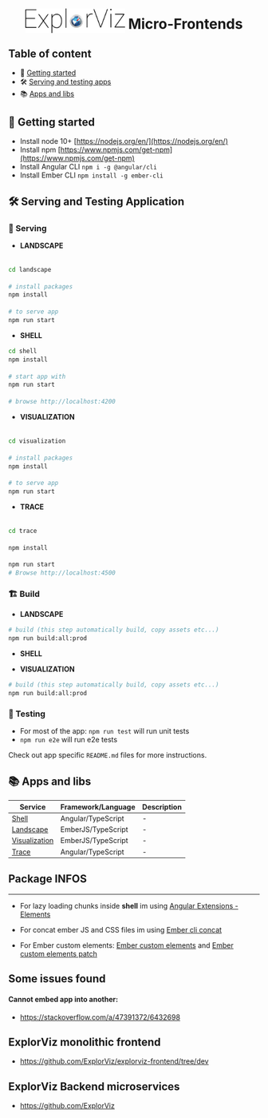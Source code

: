 <h1 align="center">
    <img width="200" valign="bottom" src="docs/img/explorviz-transparent.png">
    Micro-Frontends 
</h1>

## Table of content

- 🔖 [Getting started](#getting-started)
- 🛠️ [Serving and testing apps](#serving-and-testing-application)
- 📚 [Apps and libs](#apps-and-libs)

## 🔖 Getting started

- Install node 10+ [https://nodejs.org/en/](https://nodejs.org/en/)
- Install npm [https://www.npmjs.com/get-npm](https://www.npmjs.com/get-npm)
- Install Angular CLI `npm i -g @angular/cli`
- Install Ember CLI `npm install -g ember-cli`

## 🛠️ Serving and Testing Application

### 🚀 Serving

- **LANDSCAPE**

```bash

cd landscape

# install packages
npm install

# to serve app
npm run start
```

- **SHELL**

```bash
cd shell
npm install

# start app with
npm run start

# browse http://localhost:4200
```

- **VISUALIZATION** 


```bash

cd visualization

# install packages
npm install

# to serve app
npm run start
```

- **TRACE**

```bash

cd trace

npm install

npm run start
# Browse http://localhost:4500

```

### 🏗️ Build

- **LANDSCAPE**

```bash
# build (this step automatically build, copy assets etc...)
npm run build:all:prod
```

- **SHELL**


- **VISUALIZATION**

```bash
# build (this step automatically build, copy assets etc...)
npm run build:all:prod
```

### 🚨 Testing

- For most of the app: `npm run test` will run unit tests
- `npm run e2e` will run e2e tests

Check out app specific `README.md` files for more instructions. 

## 📚 Apps and libs


| Service                          | Framework/Language   | Description     |
| -------------------------------  | -------------------- | --------------- |
| [Shell](./shell)                 | Angular/TypeScript   | -               |
| [Landscape](./landscape)         | EmberJS/TypeScript   | -               |
| [Visualization](./visualization) | EmberJS/TypeScript   | -               |
| [Trace](./trace)                 | Angular/TypeScript   | -               |

## Package INFOS

---

- For lazy loading chunks inside **shell** im using [Angular Extensions - Elements](https://github.com/angular-extensions/elements)

- For concat ember JS and CSS files im using [Ember cli concat](https://github.com/sir-dunxalot/ember-cli-concat)

- For Ember custom elements: [Ember custom elements](https://github.com/Ravenstine/ember-custom-elements) and [Ember custom elements patch](https://github.com/billyjov/ember-custom-elements)

## Some issues found

#### Cannot embed app into another:

- https://stackoverflow.com/a/47391372/6432698


## ExplorViz monolithic frontend

- https://github.com/ExplorViz/explorviz-frontend/tree/dev


## ExplorViz Backend microservices

- https://github.com/ExplorViz
